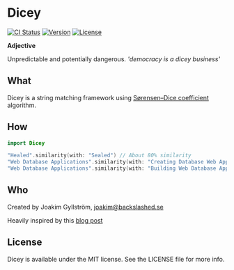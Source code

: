 # Dicey
[![CI Status](http://img.shields.io/travis/mikaoj/Dicey.svg?style=flat)](https://travis-ci.org/mikaoj/Dicey)
[![Version](https://img.shields.io/cocoapods/v/Dicey.svg?style=flat)](http://cocoapods.org/pods/Dicey)
[![License](https://img.shields.io/cocoapods/l/Dicey.svg?style=flat)](http://cocoapods.org/pods/Dicey)

**Adjective**

Unpredictable and potentially dangerous. *'democracy is a dicey business'*
## What
Dicey is a string matching framework using [Sørensen–Dice coefficient](https://en.wikipedia.org/wiki/Sørensen–Dice_coefficient) algorithm. 

## How
```swift
import Dicey

"Healed".similarity(with: "Sealed") // About 80% similarity
"Web Database Applications".similarity(with: "Creating Database Web Applications with PHP and ASP") // 71%
"Web Database Applications".similarity(with: "Building Web Database Applications with Visual Studio 6") // 67%
```
## Who
Created by Joakim Gyllström, joakim@backslashed.se

Heavily inspired by this [blog post](http://www.catalysoft.com/articles/StrikeAMatch.html)

## License
Dicey is available under the MIT license. See the LICENSE file for more info.